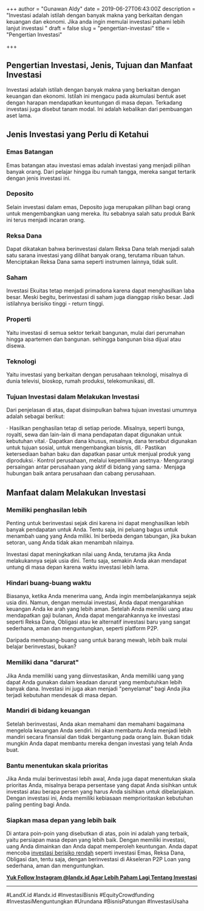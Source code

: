 +++
author = "Gunawan Aldy"
date = 2019-06-27T06:43:00Z
description = "Investasi adalah istilah dengan banyak makna yang berkaitan dengan keuangan dan ekonomi. Jika anda ingin memulai investasi pahami lebih lanjut investasi "
draft = false
slug = "pengertian-investasi"
title = "Pengertian Investasi"

+++


## Pengertian Investasi, Jenis, Tujuan dan Manfaat Investasi

Investasi adalah istilah dengan banyak makna yang berkaitan dengan keuangan dan ekonomi. Istilah ini mengacu pada akumulasi bentuk aset dengan harapan mendapatkan keuntungan di masa depan. Terkadang investasi juga disebut tanam modal. Ini adalah kebalikan dari pembuangan aset lama.

## Jenis Investasi yang Perlu di Ketahui

### Emas Batangan

Emas batangan atau investasi emas adalah investasi yang menjadi pilihan banyak orang. Dari pelajar hingga ibu rumah tangga, mereka sangat tertarik dengan jenis investasi ini.

### Deposito

Selain investasi dalam emas, Deposito juga merupakan pilihan bagi orang untuk mengembangkan uang mereka. Itu sebabnya salah satu produk Bank ini terus menjadi incaran orang.

### Reksa Dana

Dapat dikatakan bahwa berinvestasi dalam Reksa Dana telah menjadi salah satu sarana investasi yang dilihat banyak orang, terutama ribuan tahun. Menciptakan Reksa Dana sama seperti instrumen lainnya, tidak sulit.

### Saham

Investasi Ekuitas tetap menjadi primadona karena dapat menghasilkan laba besar. Meski begitu, berinvestasi di saham juga dianggap risiko besar. Jadi istilahnya berisiko tinggi - return tinggi.

### Properti

Yaitu investasi di semua sektor terkait bangunan, mulai dari perumahan hingga apartemen dan bangunan. sehingga bangunan bisa dijual atau disewa.

### Teknologi

Yaitu investasi yang berkaitan dengan perusahaan teknologi, misalnya di dunia televisi, bioskop, rumah produksi, telekomunikasi, dll.

### Tujuan Investasi dalam Melakukan Investasi

Dari penjelasan di atas, dapat disimpulkan bahwa tujuan investasi umumnya adalah sebagai berikut:

· Hasilkan penghasilan tetap di setiap periode. Misalnya, seperti bunga, royalti, sewa dan lain-lain di mana pendapatan dapat digunakan untuk kebutuhan vital.· Dapatkan dana khusus, misalnya, dana tersebut digunakan untuk tujuan sosial, untuk mengembangkan bisnis, dll.· Pastikan ketersediaan bahan baku dan dapatkan pasar untuk menjual produk yang diproduksi.· Kontrol perusahaan, melalui kepemilikan asetnya.· Mengurangi persaingan antar perusahaan yang aktif di bidang yang sama.· Menjaga hubungan baik antara perusahaan dan cabang perusahaan.

## Manfaat dalam Melakukan Investasi

### Memiliki penghasilan lebih

Penting untuk berinvestasi sejak dini karena ini dapat menghasilkan lebih banyak pendapatan untuk Anda. Tentu saja, ini peluang bagus untuk menambah uang yang Anda miliki. Ini berbeda dengan tabungan, jika bukan setoran, uang Anda tidak akan menambah nilainya.

Investasi dapat meningkatkan nilai uang Anda, terutama jika Anda melakukannya sejak usia dini. Tentu saja, semakin Anda akan mendapat untung di masa depan karena waktu investasi lebih lama.

### Hindari buang-buang waktu

Biasanya, ketika Anda menerima uang, Anda ingin membelanjakannya sejak usia dini. Namun, dengan memulai investasi, Anda dapat mengarahkan keuangan Anda ke arah yang lebih aman. Setelah Anda memiliki uang atau mendapatkan gaji bulanan, Anda dapat mengarahkannya ke investasi seperti Reksa Dana, Obligasi atau ke alternatif investasi baru yang sangat sederhana, aman dan menguntungkan, seperti platform P2P.

Daripada membuang-buang uang untuk barang mewah, lebih baik mulai belajar berinvestasi, bukan?

### Memiliki dana "darurat"

Jika Anda memiliki uang yang diinvestasikan, Anda memiliki uang yang dapat Anda gunakan dalam keadaan darurat yang membutuhkan lebih banyak dana. Investasi ini juga akan menjadi "penyelamat" bagi Anda jika terjadi kebutuhan mendesak di masa depan.

### Mandiri di bidang keuangan

Setelah berinvestasi, Anda akan memahami dan memahami bagaimana mengelola keuangan Anda sendiri. Ini akan membantu Anda menjadi lebih mandiri secara finansial dan tidak bergantung pada orang lain. Bukan tidak mungkin Anda dapat membantu mereka dengan investasi yang telah Anda buat.

### Bantu menentukan skala prioritas

Jika Anda mulai berinvestasi lebih awal, Anda juga dapat menentukan skala prioritas Anda, misalnya berapa persentase yang dapat Anda sisihkan untuk investasi atau berapa persen yang harus Anda sisihkan untuk dibelanjakan. Dengan investasi ini, Anda memiliki kebiasaan memprioritaskan kebutuhan paling penting bagi Anda.

### Siapkan masa depan yang lebih baik

Di antara poin-poin yang disebutkan di atas, poin ini adalah yang terbaik, yaitu persiapan masa depan yang lebih baik. Dengan memiliki investasi, uang Anda dimainkan dan Anda dapat memperoleh keuntungan. Anda dapat mencoba [investasi berisiko rendah](https://landx.id) seperti investasi Emas, Reksa Dana, Obligasi dan, tentu saja, dengan berinvestasi di Akseleran P2P Loan yang sederhana, aman dan menguntungkan.

[**Yuk Follow Instagram @landx.id Agar Lebih Paham Lagi Tentang Investasi**](https://instagram.com/landx.id?utm_medium=copy_link)

---

#LandX.id	#landx.id	#InvestasiBisnis	#EquityCrowdfunding	#InvestasiMenguntungkan	#Urundana	#BisnisPatungan	#InvestasiUsaha

